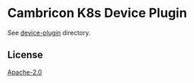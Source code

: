 # Cambricon K8s Device Plugin

See [device-plugin](device-plugin) directory.

## License

[Apache-2.0](LICENSE)
